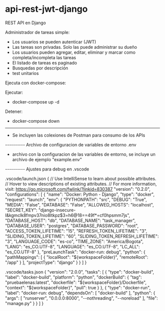 # api-rest-jwt-django
REST API en Django

Administrador de tareas simple:

- Los usuarios se pueden autenticar (JWT)
- Las tareas son privadas. Solo las puede administrar su dueño
- Los usuarios pueden agregar, editar, eliminar y marcar como completa/incompleta las tareas
- El listado de tareas es paginado
- Busquedas por descripción
- test unitarios


Ejecuta con docker-compose:

Ejecutar:
-  docker-compose up -d

Detener:
-  docker-compose down


-----------

- Se incluyen las colexiones de Postman para consumo de los APIs


---------- Archivo de configuracion de variables de entorno .env

- archivo con la configuracion de las variables de entorno, se incluye un archivo de ejemplo "example.env"

---------- Ajustes para debug en .vscode

.vscode/launch.json
{
    // Use IntelliSense to learn about possible attributes.
    // Hover to view descriptions of existing attributes.
    // For more information, visit: https://go.microsoft.com/fwlink/?linkid=830387
    "version": "0.2.0",
    "configurations": [
        {
            "name": "Docker: Python - Django",
            "type": "docker",
            "request": "launch",
            "env": {
                "PYTHONPATH": "src",
                "DEBUG": "True",
                "MEDIA": "False",
                "DATABASE": "False",
                "ALLOWED_HOSTS": "localhost",
                "SECRET_KEY": "django-insecure-l&kgmclk8fmpv37nio8ltkpz$3=h6@18==49f*=cf0hpsmm7js",
                "DATABASE_HOST": "db",
                "DATABASE_NAME": "task_manager",
                "DATABASE_USER": "postgres",
                "DATABASE_PASSWORD": "root",
                "ACCESS_TOKEN_LIFETIME": "15",
                "REFRESH_TOKEN_LIFETIME": "3",
                "SLIDING_TOKEN_LIFETIME": "60",
                "SLIDING_TOKEN_REFRESH_LIFETIME": "3",
                "LANGUAGE_CODE": "es-co",
                "TIME_ZONE": "America/Bogota",
                "LANG": "es_CO.UTF-8",
                "LANGUAGE": "es_CO.UTF-8", 
                "LC_ALL": "es_CO.UTF-8"
            },
            "preLaunchTask": "docker-run: debug",
            "python": {
                "pathMappings": [
                    {
                        "localRoot": "${workspaceFolder}",
                        "remoteRoot": "/app"
                    }
                ],
                "projectType": "django"
            }
        }
    ]
}


.vscode/tasks.json
{
	"version": "2.0.0",
	"tasks": [
		{
			"type": "docker-build",
			"label": "docker-build",
			"platform": "python",
			"dockerBuild": {
				"tag": "pruebaelenas:latest",
				"dockerfile": "${workspaceFolder}/Dockerfile",
				"context": "${workspaceFolder}",
				"pull": true
			}
		},
		{
			"type": "docker-run",
			"label": "docker-run: debug",
			"dependsOn": [
				"docker-build"
			],
			"python": {
				"args": [
					"runserver",
					"0.0.0.0:8000",
					"--nothreading",
					"--noreload"
				],
				"file": "manage.py"
			}
		}
	]
}